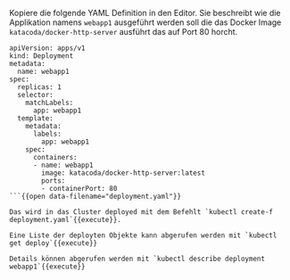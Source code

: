 Kopiere die folgende YAML Definition in den Editor. Sie beschreibt wie die Applikation namens `webapp1` ausgeführt werden soll die das Docker Image `katacoda/docker-http-server` ausführt das auf Port 80 horcht.

```
apiVersion: apps/v1
kind: Deployment
metadata:
  name: webapp1
spec:
  replicas: 1
  selector:
    matchLabels:
      app: webapp1
  template:
    metadata:
      labels:
        app: webapp1
    spec:
      containers:
      - name: webapp1
        image: katacoda/docker-http-server:latest
        ports:
        - containerPort: 80
```{{open data-filename="deployment.yaml"}}

Das wird in das Cluster deployed mit dem Befehlt `kubectl create-f deployment.yaml`{{execute}}.

Eine Liste der deployten Objekte kann abgerufen werden mit `kubectl get deploy`{{execute}}

Details können abgerufen werden mit `kubectl describe deployment webapp1`{{execute}}